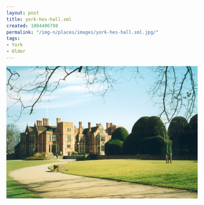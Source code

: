 ```yaml
---
layout: post
title: york-hes-hall.sml
created: 1084406798
permalink: "/img-n/places/images/york-hes-hall.sml.jpg/"
tags:
- York
- Older
---
```


<img src="/image/images/york-hes-hall.sml-659.jpg"/>

